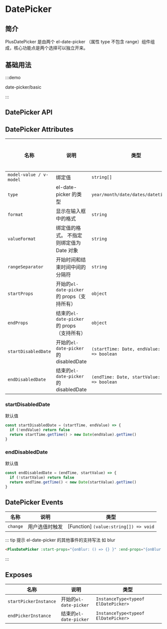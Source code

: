 # DatePicker

## 简介

PlusDatePicker 是由两个 el-date-picker （属性 type 不包含 range）组件组成，核心功能点是两个选择可以独立开来。

## 基础用法

:::demo

date-picker/basic

:::

## DatePicker API

## DatePicker Attributes

| 名称                    | 说明                                         | 类型                                             | 默认值                                                              | 是否必须 |
| ----------------------- | -------------------------------------------- | ------------------------------------------------ | ------------------------------------------------------------------- | -------- |
| `model-value / v-model` | 绑定值                                       | `string[]`                                       | `false`                                                             | 否       |
| `type`                  | el-date-picker 的类型                        | `year/month/date/dates/datetime/week`            | `datetime`                                                          | 否       |
| `format`                | 显示在输入框中的格式                         | `string`                                         | `YYYY-MM-DD HH:mm:ss`                                               | 否       |
| `valueFormat`           | 绑定值的格式。 不指定则绑定值为 Date 对象    | `string`                                         | `YYYY-MM-DD HH:mm:ss`                                               | 否       |
| `rangeSeparator`        | 开始时间和结束时间中间的分隔符               | `string`                                         | `/`                                                                 | 否       |
| `startProps`            | 开始的`el-date-picker` 的 props（支持所有）  | `object`                                         | `{}`                                                                | 否       |
| `endProps`              | 结束的`el-date-picker` 的 props （支持所有） | `object`                                         | `{}`                                                                | 否       |
| `startDisabledDate`     | 开始的`el-date-picker` 的 disabledDate       | `(startTime: Date, endValue: string) => boolean` | [startDisabledDate](/components/date-picker.html#startdisableddate) | 否       |
| `endDisabledDate`       | 结束的`el-date-picker` 的 disabledDate       | `(endTime: Date, startValue: string) => boolean` | [endDisabledDate](/components/date-picker.html#enddisableddate)     | 否       |

### startDisabledDate

默认值

```js
const startDisabledDate = (startTime, endValue) => {
  if (!endValue) return false
  return startTime.getTime() > new Date(endValue).getTime()
}
```

### endDisabledDate

默认值

```js
const endDisabledDate = (endTime, startValue) => {
  if (!startValue) return false
  return endTime.getTime() < new Date(startValue).getTime()
}
```

## DatePicker Events

| 名称     | 说明           | 类型                                  |
| -------- | -------------- | ------------------------------------- |
| `change` | 用户选值时触发 | [Function] `(value:string[]) => void` |

::: tip 提示
el-date-picker 的其他事件的支持写法 如 blur

```html
<PlusDatePicker :start-props="{onBlur: () => {} }" :end-props="{onBlur: () => {} }" />
```

:::

## Exposes

| 名称                  | 说明                   | 类型                                |
| --------------------- | ---------------------- | ----------------------------------- |
| `startPickerInstance` | 开始的`el-date-picker` | `InstanceType<typeof ElDatePicker>` |
| `endPickerInstance`   | 结束的`el-date-picker` | `InstanceType<typeof ElDatePicker>` |
